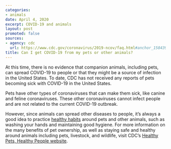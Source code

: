 ```yaml
---
categories:
- animals
date: April 4, 2020
excerpt: COVID-19 and animals
layout: post
promoted: false
sources:
- agency: cdc
  url: https://www.cdc.gov/coronavirus/2019-ncov/faq.html#anchor_1584390773118
title: Can I get COVID-19 from my pets or other animals?
---
```


At this time, there is no evidence that companion animals, including pets, can spread COVID-19 to people or that they might be a source of infection in the United States. To date, CDC has not received any reports of pets becoming sick with COVID-19 in the United States.

Pets have other types of coronaviruses that can make them sick, like canine and feline coronaviruses. These other coronaviruses cannot infect people and are not related to the current COVID-19 outbreak.

However, since animals can spread other diseases to people, it’s always a good idea to practice [healthy habits](https://www.cdc.gov/healthypets/publications/stay-healthy-pets.html) around pets and other animals, such as washing your hands and maintaining good hygiene. For more information on the many benefits of pet ownership, as well as staying safe and healthy around animals including pets, livestock, and wildlife, visit CDC’s [Healthy Pets, Healthy People website](https://www.cdc.gov/healthypets/index.html).
